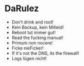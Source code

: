 # DaRulez

- Don't drink and root!
- Kein Backup, kein Mitleid!
- Reboot tut immer gut!
- Read the fucking manual!
- Primum non nocere!
- Ficke nieFicker!
- If it's not the DNS, its the firewall!
- Logs lügen nicht!
